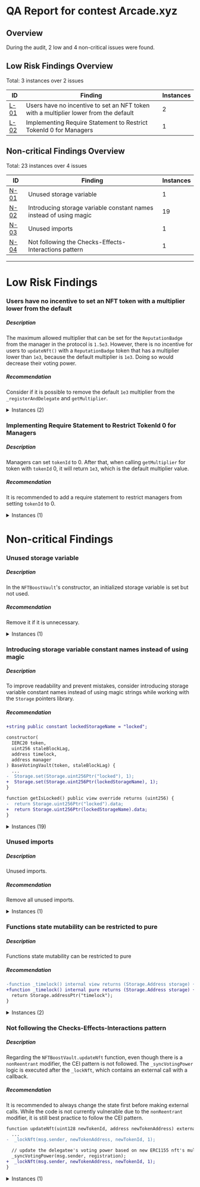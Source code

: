 # QA Report for contest Arcade.xyz

## Overview

During the audit, 2 low and 4 non-critical issues were found.

## Low Risk Findings Overview

Total: 3 instances over 2 issues

| ID                                                                                            | Finding                                                                              | Instances |
| --------------------------------------------------------------------------------------------- | ------------------------------------------------------------------------------------ | --------- |
| [L-01](#users-have-no-incentive-to-set-an-nft-token-with-a-multiplier-lower-from-the-default) | Users have no incentive to set an NFT token with a multiplier lower from the default | 2         |
| [L-02](#implementing-require-statement-to-restrict-token-id-0-for-managers)                   | Implementing Require Statement to Restrict TokenId 0 for Managers                    | 1         |

## Non-critical Findings Overview

Total: 23 instances over 4 issues

| ID                                                                         | Finding                                                            | Instances |
| -------------------------------------------------------------------------- | ------------------------------------------------------------------ | --------- |
| [N-01](#unused-storage-variable)                                           | Unused storage variable                                            | 1         |
| [N-02](#introduing-storage-variable-constant-names-instead-of-using-magic) | Introducing storage variable constant names instead of using magic | 19        |
| [N-03](#unused-imports)                                                    | Unused imports                                                     | 1         |
| [N-04](#not-following-the-checks-effects-interactions-pattern)             | Not following the Checks-Effects-Interactions pattern              | 1         |

---

# Low Risk Findings

### Users have no incentive to set an NFT token with a multiplier lower from the default

##### Description

The maximum allowed multiplier that can be set for the `ReputationBadge` from the manager in the protocol is `1.5e3`.
However, there is no incentive for users to `updateNft()` with a `ReputationBadge` token that has a multiplier lower
than `1e3`, because the default multiplier is `1e3`. Doing so would decrease their voting power.

##### Recommendation

Consider if it is possible to remove the default `1e3` multiplier from the `_registerAndDelegate` and `getMultiplier`.

<details>

<summary>Instances (2)</summary>

https://github.com/code-423n4/2023-07-arcade/blob/main/contracts/NFTBoostVault.sol#L423

https://github.com/code-423n4/2023-07-arcade/blob/main/contracts/NFTBoostVault.sol#L469

</details>

### Implementing Require Statement to Restrict TokenId 0 for Managers

##### Description

Managers can set `tokenId` to 0. After that, when calling `getMultiplier` for token with `tokenId` 0, it will return
`1e3`, which is the default multiplier value.

##### Recommendation

It is recommended to add a require statement to restrict managers from setting `tokenId` to 0.

<details>
<summary>Instances (1)</summary>

https://github.com/code-423n4/2023-07-arcade/blob/main/contracts/NFTBoostVault.sol#L363-L371

</details>

# Non-critical Findings

### Unused storage variable

##### Description

In the `NFTBoostVault`'s constructor, an initialized storage variable is set but not used.

##### Recommendation

Remove it if it is unnecessary.

<details>
<summary>Instances (1)</summary>

https://github.com/code-423n4/2023-07-arcade/blob/main/contracts/NFTBoostVault.sol#L91

</details>

### Introducing storage variable constant names instead of using magic

##### Description

To improve readability and prevent mistakes, consider introducing storage variable constant names instead of using magic
strings while working with the `Storage` pointers library.

##### Recommendation

```diff
+string public constant lockedStorageName = "locked";

constructor(
  IERC20 token,
  uint256 staleBlockLag,
  address timelock,
  address manager
) BaseVotingVault(token, staleBlockLag) {
  ...
-  Storage.set(Storage.uint256Ptr("locked"), 1);
+  Storage.set(Storage.uint256Ptr(lockedStorageName), 1);
}

function getIsLocked() public view override returns (uint256) {
-  return Storage.uint256Ptr("locked").data;
+  return Storage.uint256Ptr(lockedStorageName).data;
}

```

<details>
<summary>Instances (19)</summary>

https://github.com/code-423n4/2023-07-arcade/blob/main/contracts/NFTBoostVault.sol#L91-L95

https://github.com/code-423n4/2023-07-arcade/blob/main/contracts/NFTBoostVault.sol#L380

https://github.com/code-423n4/2023-07-arcade/blob/main/contracts/NFTBoostVault.sol#L393

https://github.com/code-423n4/2023-07-arcade/blob/main/contracts/NFTBoostVault.sol#L406

https://github.com/code-423n4/2023-07-arcade/blob/main/contracts/NFTBoostVault.sol#L446

https://github.com/code-423n4/2023-07-arcade/blob/main/contracts/NFTBoostVault.sol#L541

https://github.com/code-423n4/2023-07-arcade/blob/main/contracts/NFTBoostVault.sol#L688

https://github.com/code-423n4/2023-07-arcade/blob/main/contracts/ARCDVestingVault.sol#L70-L72

https://github.com/code-423n4/2023-07-arcade/blob/main/contracts/ARCDVestingVault.sol#L371

https://github.com/code-423n4/2023-07-arcade/blob/main/contracts/ARCDVestingVault.sol#L382

https://github.com/code-423n4/2023-07-arcade/blob/main/contracts/BaseVotingVault.sol#L71

https://github.com/code-423n4/2023-07-arcade/blob/main/contracts/BaseVotingVault.sol#L83

https://github.com/code-423n4/2023-07-arcade/blob/main/contracts/BaseVotingVault.sol#L149

https://github.com/code-423n4/2023-07-arcade/blob/main/contracts/BaseVotingVault.sol#L160

https://github.com/code-423n4/2023-07-arcade/blob/main/contracts/BaseVotingVault.sol#L171

https://github.com/code-423n4/2023-07-arcade/blob/main/contracts/BaseVotingVault.sol#L181

https://github.com/code-423n4/2023-07-arcade/blob/main/contracts/libraries/HashedStorageReentrancyBlock.sol#L31

https://github.com/code-423n4/2023-07-arcade/blob/main/contracts/external/council/vaults/LockingVault.sol#L45

https://github.com/code-423n4/2023-07-arcade/blob/main/contracts/external/council/vaults/LockingVault.sol#L65

</details>

### Unused imports

##### Description

Unused imports.

##### Recommendation

Remove all unused imports.

<details>
<summary>Instances (1)</summary>

https://github.com/code-423n4/2023-07-arcade/blob/main/contracts/libraries/HashedStorageReentrancyBlock.sol#L5

</details>

### Functions state mutability can be restricted to pure

##### Description

Functions state mutability can be restricted to pure

##### Recommendation

```diff
-function _timelock() internal view returns (Storage.Address storage) {
+function _timelock() internal pure returns (Storage.Address storage) {
  return Storage.addressPtr("timelock");
}
```

<details>
<summary>Instances (2)</summary>

https://github.com/code-423n4/2023-07-arcade/blob/main/contracts/BaseVotingVault.sol#L159

https://github.com/code-423n4/2023-07-arcade/blob/main/contracts/BaseVotingVault.sol#L170

</details>

### Not following the Checks-Effects-Interactions pattern

##### Description

Regarding the `NFTBoostVault.updateNft` function, even though there is a `nonReentrant` modifier, the CEI pattern is not
followed. The `_syncVotingPower` logic is executed after the `_lockNft`, which contains an external call with a
callback.

##### Recommendation

It is recommended to always change the state first before making external calls. While the code is not currently
vulnerable due to the `nonReentrant` modifier, it is still best practice to follow the CEI pattern.

```diff
function updateNft(uint128 newTokenId, address newTokenAddress) external override nonReentrant {
  ...
-  _lockNft(msg.sender, newTokenAddress, newTokenId, 1);

  // update the delegatee's voting power based on new ERC1155 nft's multiplier
  _syncVotingPower(msg.sender, registration);
+  _lockNft(msg.sender, newTokenAddress, newTokenId, 1);
}
```

<details>
<summary>Instances (1)</summary>

https://github.com/code-423n4/2023-07-arcade/blob/main/contracts/NFTBoostVault.sol#L326-L329C25

</details>
